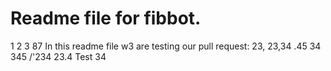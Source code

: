  # Readme file for fibbot.
1 2 3
87
In this readme file w3 are testing our pull request: 23, 23,34 .45 34 345 /'234 23.4
Test 34
